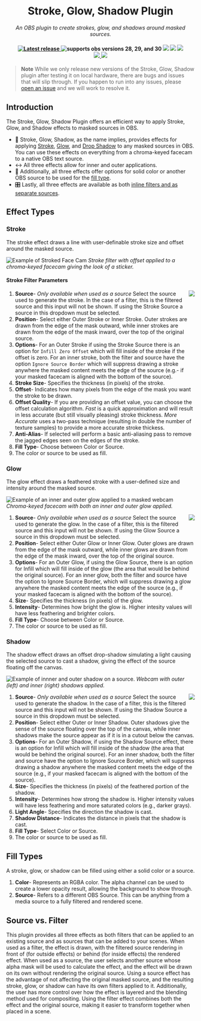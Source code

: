<h1 align="center">Stroke, Glow, Shadow Plugin</h1>

<p align="center">
    <i align="center">An OBS plugin to create strokes, glow, and shadows around masked sources.</i>
</p>

<h4 align="center">
    <a href="https://github.com/FiniteSingularity/obs-stroke-glow-shadow/releases">
        <img src="https://img.shields.io/github/v/release/finitesingularity/obs-stroke-glow-shadow?filter=*&style=flat-square&label=Latest" alt="Latest release">
    </a>
    <img src="https://img.shields.io/badge/OBS-28_|_29_|_30-blue.svg?style=flat-square" alt="supports obs versions 28, 29, and 30">
    <img src="https://img.shields.io/badge/Windows-0078D6?style=flat-square&logo=windows&logoColor=white">
    <img src="https://img.shields.io/badge/mac%20os-000000?style=flat-square&logo=apple&logoColor=white">
    <img src="https://img.shields.io/badge/Linux-FCC624?style=flat-square&logo=linux&logoColor=black"><br>
    <a href="https://twitter.com/FiniteSingulrty">
        <img src="https://img.shields.io/badge/Twitter-1DA1F2?style=flat-square&logo=twitter&logoColor=white">
    </a>
    <a href="https://twitch.tv/finitesingularity">
        <img src="https://img.shields.io/badge/Twitch-9146FF?style=flat-square&logo=twitch&logoColor=white">
    </a>
</h4>

> **Note**
> While we only release new versions of the Stroke, Glow, Shadow plugin after testing it on local hardware, there are bugs and issues that will slip through. If you happen to run into any issues, please [open an issue](https://github.com/finitesingularity/obs-stroke-glow-shadow/issues) and we will work to resolve it.

## Introduction

The Stroke, Glow, Shadow Plugin offers an efficient way to apply Stroke, Glow, and Shadow effects to masked sources in OBS.

- 🚀 Stroke, Glow, Shadow, as the name implies, provides effects for applying [Stroke](#stroke), [Glow](#glow), and [Drop Shadow](#shadow) to any masked sources in OBS. You can use these effects on everything from a chroma-keyed facecam to a native OBS text source.
- ↔️ All three effects allow for inner and outer applications.
- 🎨 Additionally, all three effects offer options for solid color or another OBS source to be used for the [fill type](#fill-types).
- 🎛️ Lastly, all three effects are available as both [inline filters and as separate sources](#source-vs-filter).

## Effect Types

### Stroke
The stroke effect draws a line with user-definable stroke size and offset around the masked source.

![Example of Stroked Face Cam](.github/assets/images/stroke_example.png)
*Stroke filter with offset applied to a chroma-keyed facecam giving the look of a sticker.*

#### Stroke Filter Parameters
<img src=".github/assets/images/stroke_interface.png" align="right">

1. **Source**- *Only available when used as a source* Select the source used to generate the stroke.  In the case of a filter, this is the filtered source and this input will not be shown. If using the Stroke Source a source in this dropdown must be selected.
2. **Position**- Select either Outer Stroke or Inner Stroke. Outer strokes are drawn from the edge of the mask outward, while inner strokes are drawn from the edge of the mask inward, over the top of the original source.
3. **Options**- For an Outer Stroke if using the Stroke Source there is an option for `Infill Zero Offset` which will fill inside of the stroke if the offset is zero.  For an inner stroke, both the filter and source have the option `Ignore Source Border` which will suppress drawing a stroke anywhere the masked content meets the edge of the source (e.g.- if your masked facecam is aligned with the bottom of the source).
4. **Stroke Size**- Specifies the thickness (in pixels) of the stroke.
5. **Offset**- Indicates how many pixels from the edge of the mask you want the stroke to be drawn.
6. **Offset Quality**- If you are providing an offset value, you can choose the offset calculation algorithm. *Fast* is a quick approximation and will result in less accurate (but still visually pleasing) stroke thickness. *More Accurate* uses a two-pass technique (resulting in double the number of texture samples) to provide a more accurate stroke thickess.
7. **Anti-Alias**- If selected will perform a basic anti-aliasing pass to remove the jagged edges seen on the edges of the stroke.
8. **Fill Type**- Choose between Color or Source.
9.  The color or source to be used as fill.

### Glow

The glow effect draws a feathered stroke with a user-defined size and intensity around the masked source.

![Example of an inner and outer glow applied to a masked webcam](.github/assets/images/glow_example.png)
*Chroma-keyed facecam with both an inner and outer glow applied.*

<img src=".github/assets/images/glow_interface.png" align="right">

1. **Source**- *Only available when used as a source* Select the source used to generate the glow.  In the case of a filter, this is the filtered source and this input will not be shown. If using the Glow Source a source in this dropdown must be selected.
2. **Position**- Select either Outer Glow or Inner Glow. Outer glows are drawn from the edge of the mask outward, while inner glows are drawn from the edge of the mask inward, over the top of the original source.
3. **Options**- For an Outer Glow, if using the Glow Source, there is an option for Infill which will fill inside of the glow (the area that would be behind the original source). For an inner glow, both the filter and source have the option to Ignore Source Border, which will suppress drawing a glow anywhere the masked content meets the edge of the source (e.g., if your masked facecam is aligned with the bottom of the source).
4. **Size**- Specifies the thickness (in pixels) of the glow.
5. **Intensity**- Determines how bright the glow is.  Higher intesity values will have less feathering and brighter colors.
6. **Fill Type**- Choose between Color or Source.
7. The color or source to be used as fill.

### Shadow

The shadow effect draws an offset drop-shadow simulating a light causing the selected source to cast a shadow, giving the effect of the source floating off the canvas.

![Example of innner and outer shadow on a source.](.github/assets/images/shadow_example.png)
*Webcam with outer (left) and inner (right) shadows applied.*

<img src=".github/assets/images/shadow_interface.png" align="right">

1. **Source**- *Only available when used as a source* Select the source used to generate the shadow.  In the case of a filter, this is the filtered source and this input will not be shown. If using the Shadow Source a source in this dropdown must be selected.
2. **Position**- Select either Outer or Inner Shadow. Outer shadows give the sense of the source floating over the top of the canvas, while inner shadows make the source appear as if it is in a cutout below the canvas.
3. **Options**- For an Outer Shadow, if using the Shadow Source effect, there is an option for Infill which will fill inside of the shadow (the area that would be behind the original source). For an inner shadow, both the filter and source have the option to Ignore Source Border, which will suppress drawing a shadow anywhere the masked content meets the edge of the source (e.g., if your masked facecam is aligned with the bottom of the source).
4. **Size**- Specifies the thickness (in pixels) of the feathered portion of the shadow.
5. **Intensity**- Determines how strong the shadow is. Higher intensity values will have less feathering and more saturated colors (e.g., darker grays).
6. **Light Angle**- Specifies the direction the shadow is cast.
7. **Shadow Distance**- Indicates the distance in pixels that the shadow is cast.
8. **Fill Type**- Select Color or Source.
9.  The color or source to be used as fill.

## Fill Types
A stroke, glow, or shadow can be filled using either a solid color or a source.

1. **Color**- Represents an RGBA color. The alpha channel can be used to create a lower opacity result, allowing the background to show through.
2. **Source**- Refers to a different OBS Source. This can be anything from a media source to a fully filtered and rendered scene.

## Source vs. Filter
This plugin provides all three effects as both filters that can be applied to an existing source and as sources that can be added to your scenes. When used as a filter, the effect is drawn, with the filtered source rendering in front of (for outside effects) or behind (for inside effects) the rendered effect. When used as a source, the user selects another source whose alpha mask will be used to calculate the effect, and the effect will be drawn on its own without rendering the original source. Using a source effect has the advantage of not affecting the original masked source, and the resulting stroke, glow, or shadow can have its own filters applied to it. Additionally, the user has more control over how the effect is layered and the blending method used for compositing. Using the filter effect combines both the effect and the original source, making it easier to transform together when placed in a scene.
